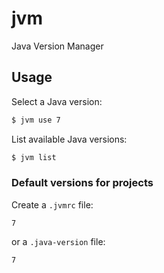 jvm
===

Java Version Manager

## Usage

Select a Java version:

```sh
$ jvm use 7
```

List available Java versions:

```sh
$ jvm list
```

### Default versions for projects

Create a `.jvmrc` file:

```
7
```

or a `.java-version` file:

```
7
```
